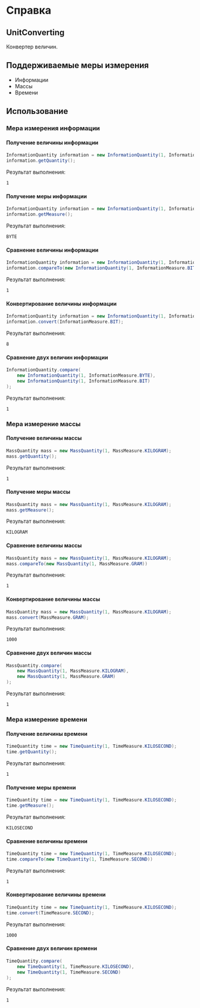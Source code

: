 # Справка
## UnitConverting
Конвертер величин.

## Поддерживаемые меры измерения
* Информации
* Массы
* Времени

## Использование
### Мера измерения информации
#### Получение величины информации
```java
InformationQuantity information = new InformationQuantity(1, InformationMeasure.BYTE);
information.getQuantity();
```

Результат выполнения:
```
1
```

#### Получение меры информации
```java
InformationQuantity information = new InformationQuantity(1, InformationMeasure.BYTE);
information.getMeasure();
```

Результат выполнения:
```
BYTE
```

#### Сравнение величины информации
```java
InformationQuantity information = new InformationQuantity(1, InformationMeasure.BYTE);
information.compareTo(new InformationQuantity(1, InformationMeasure.BIT))
```

Результат выполнения:
```
1
```

#### Конвертирование величины информации
```java
InformationQuantity information = new InformationQuantity(1, InformationMeasure.BYTE);
information.convert(InformationMeasure.BIT);
```

Результат выполнения:
```
8
```

#### Сравнение двух величин информации
```java
InformationQuantity.compare(
	new InformationQuantity(1, InformationMeasure.BYTE),
	new InformationQuantity(1, InformationMeasure.BIT)
);
```

Результат выполнения:
```
1
```

### Мера измерение массы
#### Получение величины массы
```java
MassQuantity mass = new MassQuantity(1, MassMeasure.KILOGRAM);
mass.getQuantity();
```

Результат выполнения:
```
1
```

#### Получение меры массы
```java
MassQuantity mass = new MassQuantity(1, MassMeasure.KILOGRAM);
mass.getMeasure();
```

Результат выполнения:
```
KILOGRAM
```

#### Сравнение величины массы
```java
MassQuantity mass = new MassQuantity(1, MassMeasure.KILOGRAM);
mass.compareTo(new MassQuantity(1, MassMeasure.GRAM))
```

Результат выполнения:
```
1
```

#### Конвертирование величины массы
```java
MassQuantity mass = new MassQuantity(1, MassMeasure.KILOGRAM);
mass.convert(MassMeasure.GRAM);
```

Результат выполнения:
```
1000
```

#### Сравнение двух величин массы
```java
MassQuantity.compare(
	new MassQuantity(1, MassMeasure.KILOGRAM),
	new MassQuantity(1, MassMeasure.GRAM)
);
```

Результат выполнения:
```
1
```

### Мера измерение времени
#### Получение величины времени
```java
TimeQuantity time = new TimeQuantity(1, TimeMeasure.KILOSECOND);
time.getQuantity();
```

Результат выполнения:
```
1
```

#### Получение меры времени
```java
TimeQuantity time = new TimeQuantity(1, TimeMeasure.KILOSECOND);
time.getMeasure();
```

Результат выполнения:
```
KILOSECOND
```

#### Сравнение величины времени
```java
TimeQuantity time = new TimeQuantity(1, TimeMeasure.KILOSECOND);
time.compareTo(new TimeQuantity(1, TimeMeasure.SECOND))
```

Результат выполнения:
```
1
```

#### Конвертирование величины времени
```java
TimeQuantity time = new TimeQuantity(1, TimeMeasure.KILOSECOND);
time.convert(TimeMeasure.SECOND);
```

Результат выполнения:
```
1000
```

#### Сравнение двух величин времени
```java
TimeQuantity.compare(
	new TimeQuantity(1, TimeMeasure.KILOSECOND),
	new TimeQuantity(1, TimeMeasure.SECOND)
);
```

Результат выполнения:
```
1
```